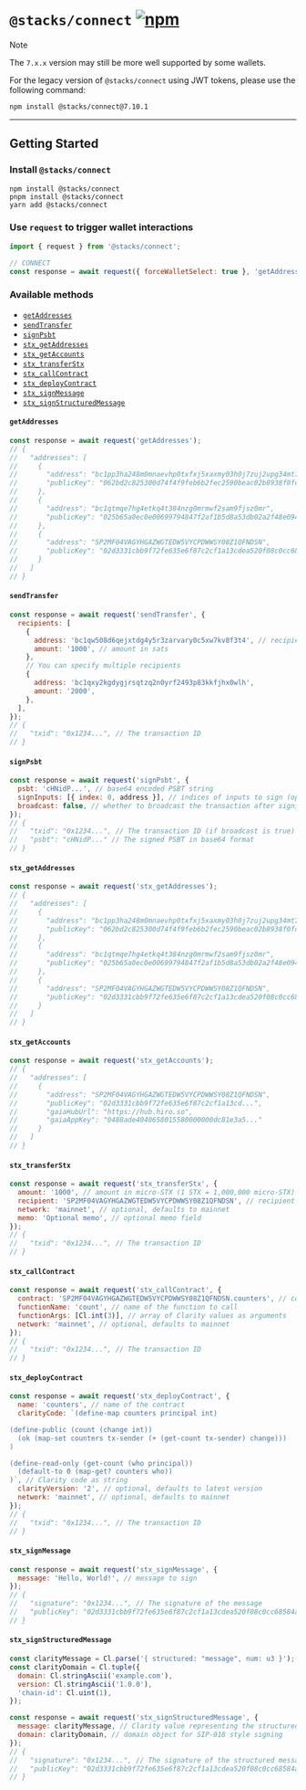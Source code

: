 # `@stacks/connect` [![npm](https://img.shields.io/npm/v/@stacks/connect)](https://www.npmjs.com/package/@stacks/connect) <!-- omit in toc -->

> [!NOTE]
> The `7.x.x` version may still be more well supported by some wallets.

For the legacy version of `@stacks/connect` using JWT tokens, please use the following command:

```sh
npm install @stacks/connect@7.10.1
```

---

## Getting Started <!-- omit in toc -->

### Install `@stacks/connect` <!-- omit in toc -->

```shell
npm install @stacks/connect
pnpm install @stacks/connect
yarn add @stacks/connect
```

### Use `request` to trigger wallet interactions <!-- omit in toc -->

```js
import { request } from '@stacks/connect';

// CONNECT
const response = await request({ forceWalletSelect: true }, 'getAddresses');
```

### Available methods <!-- omit in toc -->

- [`getAddresses`](#getaddresses)
- [`sendTransfer`](#sendtransfer)
- [`signPsbt`](#signpsbt)
- [`stx_getAddresses`](#stx_getaddresses)
- [`stx_getAccounts`](#stx_getaccounts)
- [`stx_transferStx`](#stx_transferstx)
- [`stx_callContract`](#stx_callcontract)
- [`stx_deployContract`](#stx_deploycontract)
- [`stx_signMessage`](#stx_signmessage)
- [`stx_signStructuredMessage`](#stx_signstructuredmessage)

#### `getAddresses`

```js
const response = await request('getAddresses');
// {
//   "addresses": [
//     {
//       "address": "bc1pp3ha248m0mnaevhp0txfxj5xaxmy03h0j7zuj2upg34mt7s7e32q7mdfae",
//       "publicKey": "062bd2c825300d74f4f9feb6b2fec2590beac02b8938f0fc042a34254581ee69",
//     },
//     {
//       "address": "bc1qtmqe7hg4etkq4t384nzg0mrmwf2sam9fjsz0mr",
//       "publicKey": "025b65a0ec0e00699794847f2af1b5d8a53db02a2f48e09417598bef09cfea1114",
//     },
//     {
//       "address": "SP2MF04VAGYHGAZWGTEDW5VYCPDWWSY08Z1QFNDSN",
//       "publicKey": "02d3331cbb9f72fe635e6f87c2cf1a13cdea520f08c0cc68584a96e8ac19d8d304",
//     }
//   ]
// }
```

#### `sendTransfer`

```js
const response = await request('sendTransfer', {
  recipients: [
    {
      address: 'bc1qw508d6qejxtdg4y5r3zarvary0c5xw7kv8f3t4', // recipient address
      amount: '1000', // amount in sats
    },
    // You can specify multiple recipients
    {
      address: 'bc1qxy2kgdygjrsqtzq2n0yrf2493p83kkfjhx0wlh',
      amount: '2000',
    },
  ],
});
// {
//   "txid": "0x1234...", // The transaction ID
// }
```

#### `signPsbt`

```js
const response = await request('signPsbt', {
  psbt: 'cHNidP...', // base64 encoded PSBT string
  signInputs: [{ index: 0, address }], // indices of inputs to sign (optional)
  broadcast: false, // whether to broadcast the transaction after signing (optional)
});
// {
//   "txid": "0x1234...", // The transaction ID (if broadcast is true)
//   "psbt": "cHNidP..." // The signed PSBT in base64 format
// }
```

#### `stx_getAddresses`

```js
const response = await request('stx_getAddresses');
// {
//   "addresses": [
//     {
//       "address": "bc1pp3ha248m0mnaevhp0txfxj5xaxmy03h0j7zuj2upg34mt7s7e32q7mdfae",
//       "publicKey": "062bd2c825300d74f4f9feb6b2fec2590beac02b8938f0fc042a34254581ee69",
//     },
//     {
//       "address": "bc1qtmqe7hg4etkq4t384nzg0mrmwf2sam9fjsz0mr",
//       "publicKey": "025b65a0ec0e00699794847f2af1b5d8a53db02a2f48e09417598bef09cfea1114",
//     },
//     {
//       "address": "SP2MF04VAGYHGAZWGTEDW5VYCPDWWSY08Z1QFNDSN",
//       "publicKey": "02d3331cbb9f72fe635e6f87c2cf1a13cdea520f08c0cc68584a96e8ac19d8d304",
//     }
//   ]
// }
```

#### `stx_getAccounts`

```js
const response = await request('stx_getAccounts');
// {
//   "addresses": [
//     {
//       "address": "SP2MF04VAGYHGAZWGTEDW5VYCPDWWSY08Z1QFNDSN",
//       "publicKey": "02d3331cbb9f72fe635e6f87c2cf1a13cd...",
//       "gaiaHubUrl": "https://hub.hiro.so",
//       "gaiaAppKey": "0488ade4040658015580000000dc81e3a5..."
//     }
//   ]
// }
```

#### `stx_transferStx`

```js
const response = await request('stx_transferStx', {
  amount: '1000', // amount in micro-STX (1 STX = 1,000,000 micro-STX)
  recipient: 'SP2MF04VAGYHGAZWGTEDW5VYCPDWWSY08Z1QFNDSN', // recipient address
  network: 'mainnet', // optional, defaults to mainnet
  memo: 'Optional memo', // optional memo field
});
// {
//   "txid": "0x1234...", // The transaction ID
// }
```

#### `stx_callContract`

```js
const response = await request('stx_callContract', {
  contract: 'SP2MF04VAGYHGAZWGTEDW5VYCPDWWSY08Z1QFNDSN.counters', // contract in format: address.contract-name
  functionName: 'count', // name of the function to call
  functionArgs: [Cl.int(3)], // array of Clarity values as arguments
  network: 'mainnet', // optional, defaults to mainnet
});
// {
//   "txid": "0x1234...", // The transaction ID
// }
```

#### `stx_deployContract`

```js
const response = await request('stx_deployContract', {
  name: 'counters', // name of the contract
  clarityCode: `(define-map counters principal int)

(define-public (count (change int))
  (ok (map-set counters tx-sender (+ (get-count tx-sender) change)))
)

(define-read-only (get-count (who principal))
  (default-to 0 (map-get? counters who))
)`, // Clarity code as string
  clarityVersion: '2', // optional, defaults to latest version
  network: 'mainnet', // optional, defaults to mainnet
});
// {
//   "txid": "0x1234...", // The transaction ID
// }
```

#### `stx_signMessage`

```js
const response = await request('stx_signMessage', {
  message: 'Hello, World!', // message to sign
});
// {
//   "signature": "0x1234...", // The signature of the message
//   "publicKey": "02d3331cbb9f72fe635e6f87c2cf1a13cdea520f08c0cc68584a96e8ac19d8d304" // The public key that signed the message
// }
```

#### `stx_signStructuredMessage`

```js
const clarityMessage = Cl.parse('{ structured: "message", num: u3 }');
const clarityDomain = Cl.tuple({
  domain: Cl.stringAscii('example.com'),
  version: Cl.stringAscii('1.0.0'),
  'chain-id': Cl.uint(1),
});

const response = await request('stx_signStructuredMessage', {
  message: clarityMessage, // Clarity value representing the structured message
  domain: clarityDomain, // domain object for SIP-018 style signing
});
// {
//   "signature": "0x1234...", // The signature of the structured message
//   "publicKey": "02d3331cbb9f72fe635e6f87c2cf1a13cdea520f08c0cc68584a96e8ac19d8d304" // The public key that signed the message
// }
```
